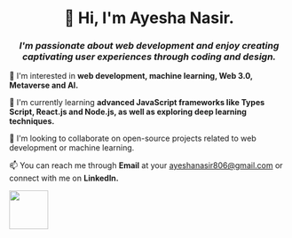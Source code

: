 
<center>
  <h1>
    👋 Hi, I'm Ayesha Nasir.
  </h1>

  <h3>
    <i>I'm passionate about web development and enjoy creating captivating user experiences through coding and design.
    </i>
  </h3>
</center>

👀 I'm interested in <b> web development, machine learning, Web 3.0, Metaverse and AI.</b>

🌱 I'm currently learning <b> advanced JavaScript frameworks like Types Script, React.js and Node.js, as well as exploring deep learning techniques.</b>

💞️ I'm looking to collaborate on open-source projects related to web development or machine learning.

📫 You can reach me through <b>Email</b> at your ayeshanasir806@gmail.com or connect with me on <b>LinkedIn.</b>

<a href="https://www.linkedin.com/in/ayeshanasirwin/"><img src="https://cdn1.iconfinder.com/data/icons/logotypes/32/circle-linkedin-512.png" height="70px" width="70px"> 
</a>
